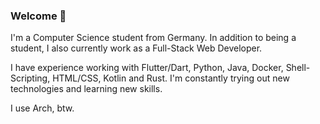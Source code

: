 ### Welcome 👋
I'm a Computer Science student from Germany. In addition to being a student, I also currently work as a Full-Stack Web Developer.

I have experience working with Flutter/Dart, Python, Java, Docker, Shell-Scripting, HTML/CSS, Kotlin and Rust.
I'm constantly trying out new technologies and learning new skills.

I use Arch, btw.
